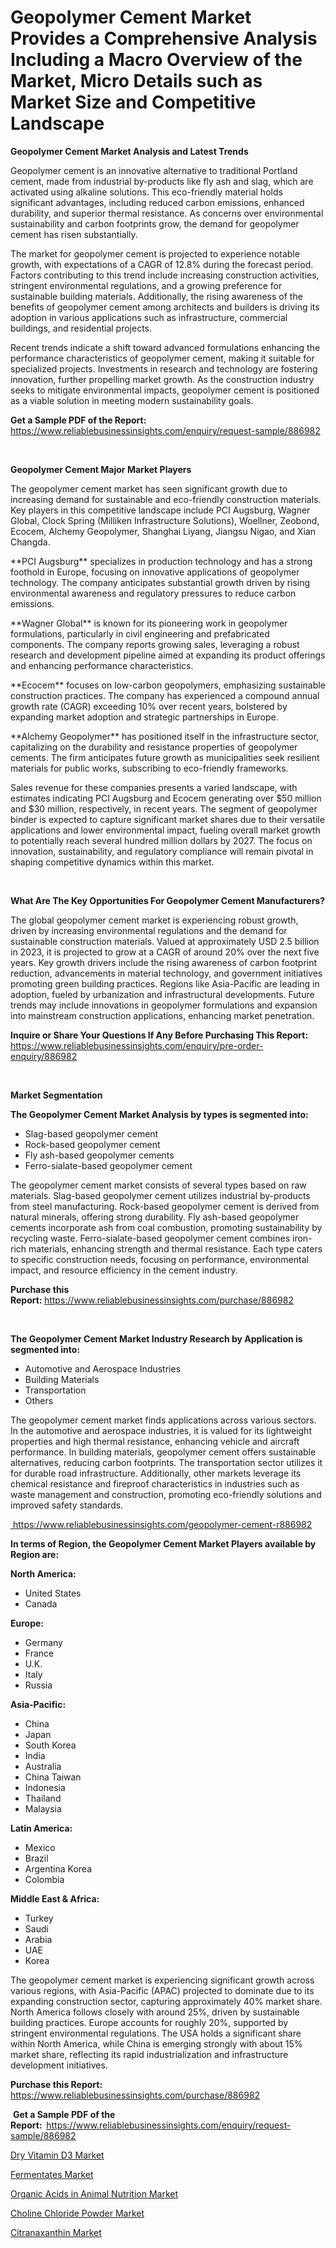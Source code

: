 <p><h1>Geopolymer Cement Market Provides a Comprehensive Analysis Including a Macro Overview of the Market, Micro Details such as Market Size and Competitive Landscape</h1></p><p><strong>Geopolymer Cement Market Analysis and Latest Trends</strong></p>
<p><p>Geopolymer cement is an innovative alternative to traditional Portland cement, made from industrial by-products like fly ash and slag, which are activated using alkaline solutions. This eco-friendly material holds significant advantages, including reduced carbon emissions, enhanced durability, and superior thermal resistance. As concerns over environmental sustainability and carbon footprints grow, the demand for geopolymer cement has risen substantially.</p><p>The market for geopolymer cement is projected to experience notable growth, with expectations of a CAGR of 12.8% during the forecast period. Factors contributing to this trend include increasing construction activities, stringent environmental regulations, and a growing preference for sustainable building materials. Additionally, the rising awareness of the benefits of geopolymer cement among architects and builders is driving its adoption in various applications such as infrastructure, commercial buildings, and residential projects.</p><p>Recent trends indicate a shift toward advanced formulations enhancing the performance characteristics of geopolymer cement, making it suitable for specialized projects. Investments in research and technology are fostering innovation, further propelling market growth. As the construction industry seeks to mitigate environmental impacts, geopolymer cement is positioned as a viable solution in meeting modern sustainability goals.</p></p>
<p><strong>Get a Sample PDF of the Report:&nbsp;</strong> <a href="https://www.reliablebusinessinsights.com/enquiry/request-sample/886982?utm_campaign=117&utm_medium=2&utm_source=Github&utm_content=ia&utm_term=31032025&utm_id=geopolymer-cement">https://www.reliablebusinessinsights.com/enquiry/request-sample/886982</a></p>
<p>&nbsp;</p>
<p><strong>Geopolymer Cement Major Market Players</strong></p>
<p><p>The geopolymer cement market has seen significant growth due to increasing demand for sustainable and eco-friendly construction materials. Key players in this competitive landscape include PCI Augsburg, Wagner Global, Clock Spring (Milliken Infrastructure Solutions), Woellner, Zeobond, Ecocem, Alchemy Geopolymer, Shanghai Liyang, Jiangsu Nigao, and Xian Changda. </p><p>**PCI Augsburg** specializes in production technology and has a strong foothold in Europe, focusing on innovative applications of geopolymer technology. The company anticipates substantial growth driven by rising environmental awareness and regulatory pressures to reduce carbon emissions.</p><p>**Wagner Global** is known for its pioneering work in geopolymer formulations, particularly in civil engineering and prefabricated components. The company reports growing sales, leveraging a robust research and development pipeline aimed at expanding its product offerings and enhancing performance characteristics.</p><p>**Ecocem** focuses on low-carbon geopolymers, emphasizing sustainable construction practices. The company has experienced a compound annual growth rate (CAGR) exceeding 10% over recent years, bolstered by expanding market adoption and strategic partnerships in Europe.</p><p>**Alchemy Geopolymer** has positioned itself in the infrastructure sector, capitalizing on the durability and resistance properties of geopolymer cements. The firm anticipates future growth as municipalities seek resilient materials for public works, subscribing to eco-friendly frameworks.</p><p>Sales revenue for these companies presents a varied landscape, with estimates indicating PCI Augsburg and Ecocem generating over $50 million and $30 million, respectively, in recent years. The segment of geopolymer binder is expected to capture significant market shares due to their versatile applications and lower environmental impact, fueling overall market growth to potentially reach several hundred million dollars by 2027. The focus on innovation, sustainability, and regulatory compliance will remain pivotal in shaping competitive dynamics within this market.</p></p>
<p>&nbsp;</p>
<p><strong>What Are The Key Opportunities For Geopolymer Cement Manufacturers?</strong></p>
<p><p>The global geopolymer cement market is experiencing robust growth, driven by increasing environmental regulations and the demand for sustainable construction materials. Valued at approximately USD 2.5 billion in 2023, it is projected to grow at a CAGR of around 20% over the next five years. Key growth drivers include the rising awareness of carbon footprint reduction, advancements in material technology, and government initiatives promoting green building practices. Regions like Asia-Pacific are leading in adoption, fueled by urbanization and infrastructural developments. Future trends may include innovations in geopolymer formulations and expansion into mainstream construction applications, enhancing market penetration.</p></p>
<p><strong>Inquire or Share Your Questions If Any Before Purchasing This Report:</strong> <a href="https://www.reliablebusinessinsights.com/enquiry/pre-order-enquiry/886982?utm_campaign=117&utm_medium=2&utm_source=Github&utm_content=ia&utm_term=31032025&utm_id=geopolymer-cement">https://www.reliablebusinessinsights.com/enquiry/pre-order-enquiry/886982</a></p>
<p>&nbsp;</p>
<p><strong>Market Segmentation</strong></p>
<p><strong>The Geopolymer Cement Market Analysis by types is segmented into:</strong></p>
<p><ul><li>Slag-based geopolymer cement</li><li>Rock-based geopolymer cement</li><li>Fly ash-based geopolymer cements</li><li>Ferro-sialate-based geopolymer cement</li></ul></p>
<p><p>The geopolymer cement market consists of several types based on raw materials. Slag-based geopolymer cement utilizes industrial by-products from steel manufacturing. Rock-based geopolymer cement is derived from natural minerals, offering strong durability. Fly ash-based geopolymer cements incorporate ash from coal combustion, promoting sustainability by recycling waste. Ferro-sialate-based geopolymer cement combines iron-rich materials, enhancing strength and thermal resistance. Each type caters to specific construction needs, focusing on performance, environmental impact, and resource efficiency in the cement industry.</p></p>
<p><strong>Purchase this Report:&nbsp;</strong><a href="https://www.reliablebusinessinsights.com/purchase/886982?utm_campaign=117&utm_medium=2&utm_source=Github&utm_content=ia&utm_term=31032025&utm_id=geopolymer-cement">https://www.reliablebusinessinsights.com/purchase/886982</a></p>
<p>&nbsp;</p>
<p><strong>The Geopolymer Cement Market Industry Research by Application is segmented into:</strong></p>
<p><ul><li>Automotive and Aerospace Industries</li><li>Building Materials</li><li>Transportation</li><li>Others</li></ul></p>
<p><p>The geopolymer cement market finds applications across various sectors. In the automotive and aerospace industries, it is valued for its lightweight properties and high thermal resistance, enhancing vehicle and aircraft performance. In building materials, geopolymer cement offers sustainable alternatives, reducing carbon footprints. The transportation sector utilizes it for durable road infrastructure. Additionally, other markets leverage its chemical resistance and fireproof characteristics in industries such as waste management and construction, promoting eco-friendly solutions and improved safety standards.</p></p>
<p><a href="https://www.reliablebusinessinsights.com/geopolymer-cement-r886982?utm_campaign=117&utm_medium=2&utm_source=Github&utm_content=ia&utm_term=31032025&utm_id=geopolymer-cement">&nbsp;https://www.reliablebusinessinsights.com/geopolymer-cement-r886982</a></p>
<p><strong>In terms of Region, the Geopolymer Cement Market Players available by Region are:</strong></p>
<p>
    <p> <strong> North America: </strong>
        <ul>
            <li>United States</li>
            <li>Canada</li>
        </ul>
        </p> 
    <p> <strong> Europe: </strong>
        <ul>
            <li>Germany</li>
            <li>France</li>
            <li>U.K.</li>
            <li>Italy</li>
            <li>Russia</li>
        </ul>
        </p> 
    <p> <strong> Asia-Pacific: </strong>
        <ul>
            <li>China</li>
            <li>Japan</li>
            <li>South Korea</li>
            <li>India</li>
            <li>Australia</li>
            <li>China Taiwan</li>
            <li>Indonesia</li>
            <li>Thailand</li>
            <li>Malaysia</li>
        </ul>
        </p> 
    <p> <strong> Latin America: </strong>
        <ul>
            <li>Mexico</li>
            <li>Brazil</li>
            <li>Argentina Korea</li>
            <li>Colombia</li>
        </ul>
        </p> 
    <p> <strong> Middle East & Africa: </strong>
        <ul>
            <li>Turkey</li>
            <li>Saudi</li>
            <li>Arabia</li>
            <li>UAE</li>
            <li>Korea</li>
        </ul>
    </p>
    </p>
<p><p>The geopolymer cement market is experiencing significant growth across various regions, with Asia-Pacific (APAC) projected to dominate due to its expanding construction sector, capturing approximately 40% market share. North America follows closely with around 25%, driven by sustainable building practices. Europe accounts for roughly 20%, supported by stringent environmental regulations. The USA holds a significant share within North America, while China is emerging strongly with about 15% market share, reflecting its rapid industrialization and infrastructure development initiatives.</p></p>
<p><strong>Purchase this Report: </strong><a href="https://www.reliablebusinessinsights.com/purchase/886982?utm_campaign=117&utm_medium=2&utm_source=Github&utm_content=ia&utm_term=31032025&utm_id=geopolymer-cement">https://www.reliablebusinessinsights.com/purchase/886982</a></p>
<p>&nbsp;<strong>Get a Sample PDF of the Report:&nbsp;&nbsp;</strong><a href="https://www.reliablebusinessinsights.com/enquiry/request-sample/886982?utm_campaign=117&utm_medium=2&utm_source=Github&utm_content=ia&utm_term=31032025&utm_id=geopolymer-cement">https://www.reliablebusinessinsights.com/enquiry/request-sample/886982</a></p>
<p><strong></strong></p>
<p><p><a href="https://github.com/baetahassaz6/Market-Research-Report-List-1/blob/main/dry-vitamin-d3-market.md?utm_campaign=117&utm_medium=2&utm_source=Github&utm_content=ia&utm_term=31032025&utm_id=geopolymer-cement">Dry Vitamin D3 Market</a></p><p><a href="https://github.com/willjis/Market-Research-Report-List-1/blob/main/fermentates-market.md?utm_campaign=117&utm_medium=2&utm_source=Github&utm_content=ia&utm_term=31032025&utm_id=geopolymer-cement">Fermentates Market</a></p><p><a href="https://github.com/yoshih12/Market-Research-Report-List-4/blob/main/organic-acids-in-animal-nutrition-market.md?utm_campaign=117&utm_medium=2&utm_source=Github&utm_content=ia&utm_term=31032025&utm_id=geopolymer-cement">Organic Acids in Animal Nutrition Market</a></p><p><a href="https://github.com/ryanbell8967/Market-Research-Report-List-1/blob/main/choline-chloride-powder-market.md?utm_campaign=117&utm_medium=2&utm_source=Github&utm_content=ia&utm_term=31032025&utm_id=geopolymer-cement">Choline Chloride Powder Market</a></p><p><a href="https://github.com/castoriffic/Market-Research-Report-List-6/blob/main/citranaxanthin-market.md?utm_campaign=117&utm_medium=2&utm_source=Github&utm_content=ia&utm_term=31032025&utm_id=geopolymer-cement">Citranaxanthin Market</a></p></p>